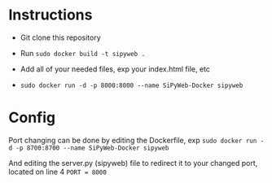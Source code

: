 # Instructions


- Git clone this repository

- Run ```sudo docker build -t sipyweb .```
- Add all of your needed files, exp your index.html file, etc
- ```sudo docker run -d -p 8000:8000 --name SiPyWeb-Docker sipyweb```

# Config

Port changing can be done by editing the Dockerfile, exp ```sudo docker run -d -p 8700:8700 --name SiPyWeb-Docker sipyweb```

And editing the server.py (sipyweb) file to redirect it to your changed port, located on line 4 ```PORT = 8000```
